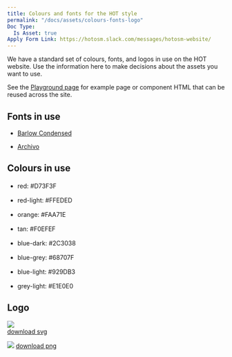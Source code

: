 ```yaml
---
title: Colours and fonts for the HOT style
permalink: "/docs/assets/colours-fonts-logo"
Doc Type:
  Is Asset: true
Apply Form Link: https://hotosm.slack.com/messages/hotosm-website/
---
```


We have a standard set of colours, fonts, and logos in use on the HOT website.
Use the information here to make decisions about the assets you want to use.

See the [Playground page](https://www.hotosm.org/playground) for example page or component HTML that can be reused across the site.

## Fonts in use

* [Barlow Condensed](https://fonts.google.com/specimen/Barlow+Condensed)

* [Archivo](https://fonts.google.com/specimen/Archivo)

## Colours in use

* red: #D73F3F <img src="https://www.colorhexa.com/d73f3f.png" style="height:16px; width:16px">

* red-light: #FFEDED <img src="https://www.colorhexa.com/FFEDED.png" style="height:16px; width:16px">

* orange: #FAA71E <img src="https://www.colorhexa.com/FAA71E.png"  style="height:16px; width:16px">

* tan: #F0EFEF <img src="https://www.colorhexa.com/F0EFEF.png"  style="height:16px; width:16px">

* blue-dark: #2C3038 <img src="https://www.colorhexa.com/2C3038.png"  style="height:16px; width:16px">

* blue-grey: #68707F <img src="https://www.colorhexa.com/68707F.png"  style="height:16px; width:16px">

* blue-light: #929DB3 <img src="https://www.colorhexa.com/929DB3.png"  style="height:16px; width:16px">

* grey-light: #E1E0E0 <img src="https://www.colorhexa.com/E1E0E0.png"  style="height:16px; width:16px">

## Logo

![](https://www.hotosm.org/images/hot-logo.svg)  
[download svg](https://www.hotosm.org/images/hot-logo.svg)

![](https://api.monosnap.com/rpc/file/download?id=bz6in1M8zwLBVG6kyMIdzoJULMHq5F)
[download png](https://monosnap.com/file/bz6in1M8zwLBVG6kyMIdzoJULMHq5F)

